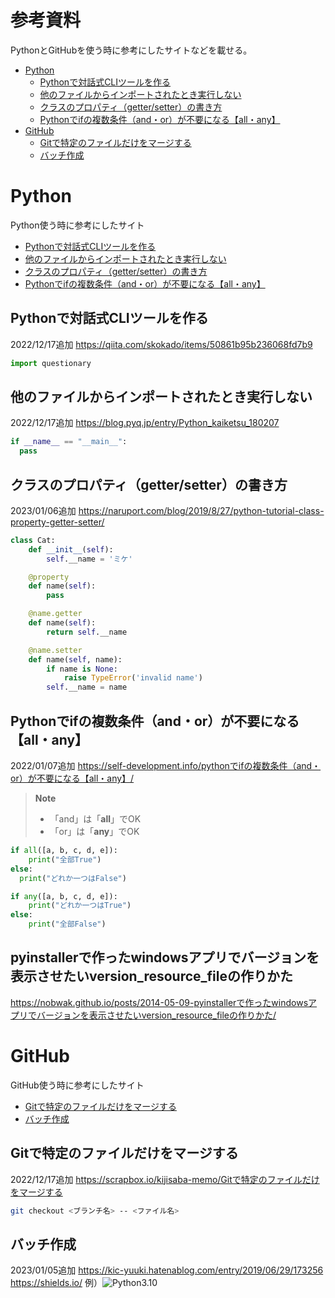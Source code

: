 <!-- 更新日：2023/01/07 -->
# 参考資料 <!-- omit in toc -->

PythonとGitHubを使う時に参考にしたサイトなどを載せる。

- [Python](#python)
  - [Pythonで対話式CLIツールを作る](#pythonで対話式cliツールを作る)
  - [他のファイルからインポートされたとき実行しない](#他のファイルからインポートされたとき実行しない)
  - [クラスのプロパティ（getter/setter）の書き方](#クラスのプロパティgettersetterの書き方)
  - [Pythonでifの複数条件（and・or）が不要になる【all・any】](#pythonでifの複数条件andorが不要になるallany)
- [GitHub](#github)
  - [Gitで特定のファイルだけをマージする](#gitで特定のファイルだけをマージする)
  - [バッチ作成](#バッチ作成)

# Python

Python使う時に参考にしたサイト

- [Pythonで対話式CLIツールを作る](#pythonで対話式cliツールを作る)
- [他のファイルからインポートされたとき実行しない](#他のファイルからインポートされたとき実行しない)
- [クラスのプロパティ（getter/setter）の書き方](#クラスのプロパティgettersetterの書き方)
- [Pythonでifの複数条件（and・or）が不要になる【all・any】](#pythonでifの複数条件andorが不要になるallany)

## Pythonで対話式CLIツールを作る

2022/12/17追加
  <https://qiita.com/skokado/items/50861b95b236068fd7b9>

  ```python
  import questionary
  ```

## 他のファイルからインポートされたとき実行しない

2022/12/17追加
  <https://blog.pyq.jp/entry/Python_kaiketsu_180207>

  ```python
  if __name__ == "__main__":
    pass
  ```

## クラスのプロパティ（getter/setter）の書き方

2023/01/06追加
  <https://naruport.com/blog/2019/8/27/python-tutorial-class-property-getter-setter/>

```python
class Cat:
    def __init__(self):
        self.__name = 'ミケ'

    @property
    def name(self):
        pass

    @name.getter
    def name(self):
        return self.__name

    @name.setter
    def name(self, name):
        if name is None:
            raise TypeError('invalid name')
        self.__name = name
```

## Pythonでifの複数条件（and・or）が不要になる【all・any】

2022/01/07追加
<https://self-development.info/pythonでifの複数条件（and・or）が不要になる【all・any】/>
> **Note**
>
> - 「and」は「**all**」でOK
> - 「or」は「**any**」でOK
>
```python
if all([a, b, c, d, e]):
    print("全部True")
else:
  print("どれか一つはFalse")
```

```python
if any([a, b, c, d, e]):
    print("どれか一つはTrue")
else:
    print("全部False")
```
## pyinstallerで作ったwindowsアプリでバージョンを表示させたいversion_resource_fileの作りかた
<https://nobwak.github.io/posts/2014-05-09-pyinstallerで作ったwindowsアプリでバージョンを表示させたいversion_resource_fileの作りかた/>

# GitHub

GitHub使う時に参考にしたサイト

- [Gitで特定のファイルだけをマージする](#gitで特定のファイルだけをマージする)
- [バッチ作成](#バッチ作成)

## Gitで特定のファイルだけをマージする

2022/12/17追加
<https://scrapbox.io/kijisaba-memo/Gitで特定のファイルだけをマージする>

  ```bash
  git checkout <ブランチ名> -- <ファイル名>
  ```

## バッチ作成

2023/01/05追加
<https://kic-yuuki.hatenablog.com/entry/2019/06/29/173256>
<https://shields.io/>
例）![Python3.10](https://img.shields.io/badge/python-v3.10-blue "Python3.10")
